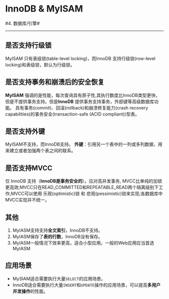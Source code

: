 # InnoDB & MyISAM
#4. 数据库/引擎#
- - - -
## 是否支持行级锁
MyISAM 只有表级锁(table-level locking)，而InnoDB 支持行级锁(row-level locking)和表级锁，默认为行级锁。

## 是否支持事务和崩溃后的安全恢复
**MyISAM** 强调的是性能，每次查询具有原子性,其执行数度比InnoDB类型更快，但是不提供事务支持。但是**InnoDB** 提供事务支持事务，外部键等高级数据库功能。 具有事务(commit)、回滚(rollback)和崩溃修复能力(crash recovery capabilities)的事务安全(transaction-safe (ACID compliant))型表。

## 是否支持外键
MyISAM不支持，而InnoDB支持。
**外键**：引用另一个表中的一列或多列数据，用来建立或者加强两个表之间的联系。

## 是否支持MVCC
仅 InnoDB 支持（**InnoDB是事务安全的**）。应对高并发事务, MVCC比单纯的加锁更高效;MVCC只在READ_COMMITTED和REPEATABLE_READ两个隔离级别下工作;MVCC可以使用 乐观(optimistic)锁 和 悲观(pessimistic)锁来实现;各数据库中MVCC实现并不统一。

## 其他
1. MyIASM支持支持**全文索引**，InnoDB不支持。
2. MyIASM保存了**表的行数**，InnoDB没有保存。
3. MyIASM一般情况下效率更高，适合小型应用。一般的Web应用应当首选MyIASM
## 应用场景
* MySIAM适合需要执行大量`SELECT`的应用场景。
* InnoDB适合需要执行大量`INSERT`和`UPDATE`操作的应用场景，可以提高**多用户并发操作**的性能。

